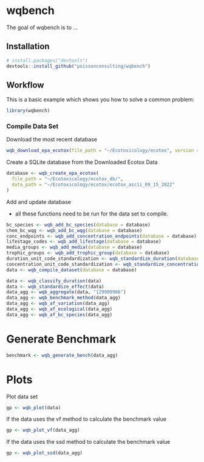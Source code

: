 
# wqbench

<!-- badges: start -->
<!-- badges: end -->

The goal of wqbench is to …

## Installation

``` r
# install.packages("devtools")
devtools::install_github("poissonconsulting/wqbench")
```

## Workflow

This is a basic example which shows you how to solve a common problem:

``` r
library(wqbench)
```

### Compile Data Set

Download the most recent database

``` r
wqb_download_epa_ecotox(file_path = "~/Ecotoxicology/ecotox", version = 2)
```

Create a SQLite database from the Downloaded Ecotox Data

``` r
database <- wqb_create_epa_ecotox(
  file_path = "~/Ecotoxicology/ecotox_db/",
  data_path = "~/Ecotoxicology/ecotox/ecotox_ascii_09_15_2022"
)
```

Add and update database

- all these functions need to be run for the data set to compile.

``` r
bc_species <- wqb_add_bc_species(database = database) 
chem_bc_wqg <- wqb_add_bc_wqg(database = database)
conc_endpoints <- wqb_add_concentration_endpoints(database = database)
lifestage_codes <- wqb_add_lifestage(database = database) 
media_groups <- wqb_add_media(database = database)
trophic_groups <- wqb_add_trophic_group(database = database) 
duration_unit_code_standardization <- wqb_standardize_duration(database = database)
concentration_unit_code_standardization <- wqb_standardize_concentration(database = database)
data <- wqb_compile_dataset(database = database) 
```

``` r
data <- wqb_classify_duration(data)
data <- wqb_standardize_effect(data)
data_agg <- wqb_aggregate(data, "129909906")
data_agg <- wqb_benchmark_method(data_agg)
data_agg <- wqb_af_variation(data_agg)
data_agg <- wqb_af_ecological(data_agg)
data_agg <- wqb_af_bc_species(data_agg)
```

# Generate Benchmark

``` r
benchmark <- wqb_generate_bench(data_agg)
```

# Plots

Plot data set

``` r
gp <- wqb_plot(data)
```

If the data uses the vf method to calculate the benchmark value

``` r
gp <- wqb_plot_vf(data_agg)
```

If the data uses the ssd method to calculate the benchmark value

``` r
gp <- wqb_plot_ssd(data_agg)
```
